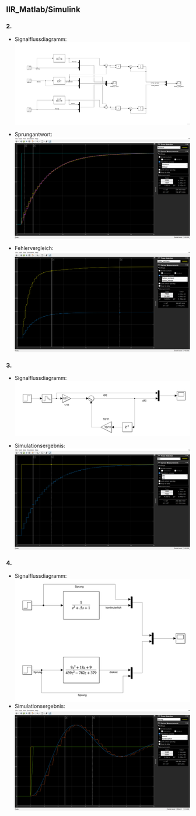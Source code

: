 ## IIR_Matlab/Simulink

### 2.
- Signalflussdiagramm: ![](https://raw.githubusercontent.com/ICH-BIN-HXM/images/main/pictures_Obsidian/Labor_IIR_Aufgabe1_2_Signalflussdiagramm.png)
- Sprungantwort: ![](https://raw.githubusercontent.com/ICH-BIN-HXM/images/main/pictures_Obsidian/Labor_IIR_Aufgabe1_2_Sprungantwort.png)

- Fehlervergleich: ![](https://raw.githubusercontent.com/ICH-BIN-HXM/images/main/pictures_Obsidian/Labor_IIR_Aufgabe1_2_Fehlervergleich.png)

### 3.
- Signalflussdiagramm: ![](https://raw.githubusercontent.com/ICH-BIN-HXM/images/main/pictures_Obsidian/Labor_IIR_Aufgabe1_3_Signalflussdiagramm.png)


- Simulationsergebnis: ![](https://raw.githubusercontent.com/ICH-BIN-HXM/images/main/pictures_Obsidian/Labor_IIR_Aufgabe1_3_Simulationsergebnis.png)

### 4.
- Signalflussdiagramm: ![](https://raw.githubusercontent.com/ICH-BIN-HXM/images/main/pictures_Obsidian/Labor_IIR_Aufgabe1_4_Signalflussdiagramm.png)
- Simulationsergebnis: ![](https://raw.githubusercontent.com/ICH-BIN-HXM/images/main/pictures_Obsidian/Labor_IIR_Aufgabe1_4_Simulationsergebnis.png)


